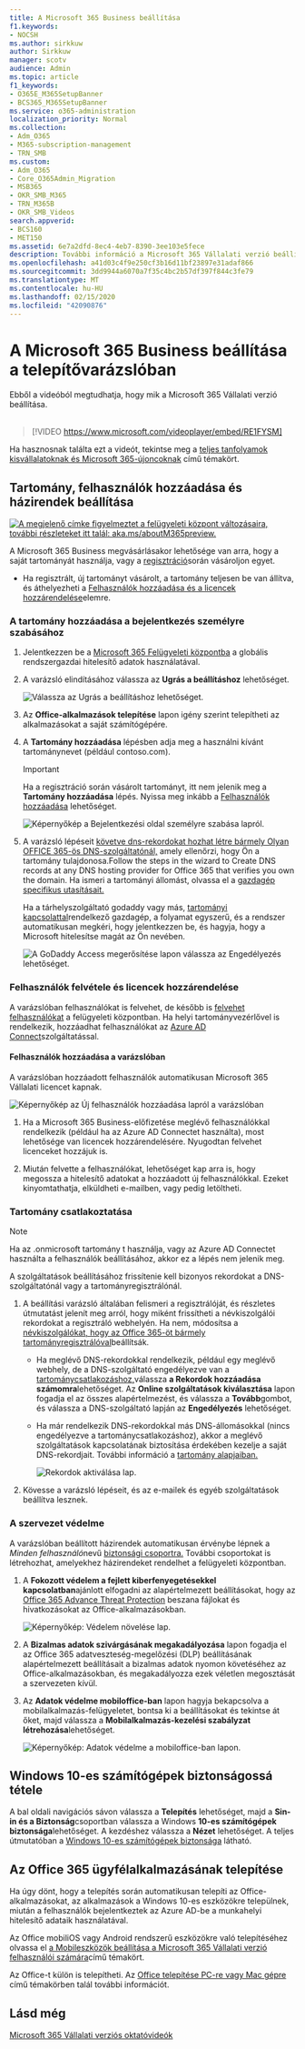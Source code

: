 ```yaml
---
title: A Microsoft 365 Business beállítása
f1.keywords:
- NOCSH
ms.author: sirkkuw
author: Sirkkuw
manager: scotv
audience: Admin
ms.topic: article
f1_keywords:
- O365E_M365SetupBanner
- BCS365_M365SetupBanner
ms.service: o365-administration
localization_priority: Normal
ms.collection:
- Adm_O365
- M365-subscription-management
- TRN_SMB
ms.custom:
- Adm_O365
- Core_O365Admin_Migration
- MSB365
- OKR_SMB_M365
- TRN_M365B
- OKR_SMB_Videos
search.appverid:
- BCS160
- MET150
ms.assetid: 6e7a2dfd-8ec4-4eb7-8390-3ee103e5fece
description: További információ a Microsoft 365 Vállalati verzió beállításáról.
ms.openlocfilehash: a41d03c4f9e250cf3b16d11bf23897e31adaf866
ms.sourcegitcommit: 3dd9944a6070a7f35c4bc2b57df397f844c3fe79
ms.translationtype: MT
ms.contentlocale: hu-HU
ms.lasthandoff: 02/15/2020
ms.locfileid: "42090876"
---
```

# <a name="set-up-microsoft-365-business-in-the-setup-wizard"></a>A Microsoft 365 Business beállítása a telepítővarázslóban

Ebből a videóból megtudhatja, hogy mik a Microsoft 365 Vállalati verzió beállítása.<br><br>

> [!VIDEO https://www.microsoft.com/videoplayer/embed/RE1FYSM] 

Ha hasznosnak találta ezt a videót, tekintse meg a [teljes tanfolyamok kisvállalatoknak és Microsoft 365-újoncoknak](https://support.office.com/article/6ab4bbcd-79cf-4000-a0bd-d42ce4d12816) című témakört.

## <a name="add-your-domain-users-and-set-up-policies"></a>Tartomány, felhasználók hozzáadása és házirendek beállítása

[![A megjelenő címke figyelmeztet a felügyeleti központ változásaira, további részleteket itt talál: aka.ms/aboutM365preview.](../media/m365admincenterchanging.png)](https://docs.microsoft.com/office365/admin/microsoft-365-admin-center-preview)

A Microsoft 365 Business megvásárlásakor lehetősége van arra, hogy a saját tartományát használja, vagy a [regisztráció](sign-up.md)során vásároljon egyet.

- Ha regisztrált, új tartományt vásárolt, a tartomány teljesen be van állítva, és áthelyezheti a [Felhasználók hozzáadása és a licencek hozzárendelése](#add-users-and-assign-licenses)elemre.

### <a name="add-your-domain-to-personalize-sign-in"></a>A tartomány hozzáadása a bejelentkezés személyre szabásához

1. Jelentkezzen be a [Microsoft 365 Felügyeleti központba](https://admin.microsoft.com) a globális rendszergazdai hitelesítő adatok használatával. 

2. A varázsló elindításához válassza az **Ugrás a beállításhoz** lehetőséget.

    ![Válassza az Ugrás a beállításhoz lehetőséget.](../media/gotosetupinadmincenter.png)

3. Az **Office-alkalmazások telepítése** lapon igény szerint telepítheti az alkalmazásokat a saját számítógépére.
    
4. A **Tartomány hozzáadása** lépésben adja meg a használni kívánt tartománynevet (például contoso.com).

    > [!IMPORTANT]
    > Ha a regisztráció során vásárolt tartományt, itt nem jelenik meg a **Tartomány hozzáadása** lépés. Nyissa meg inkább a [Felhasználók hozzáadása](#add-users-and-assign-licenses) lehetőséget.

    ![Képernyőkép a Bejelentkezési oldal személyre szabása lapról.](../media/adddomain.png)

    
4. A varázsló lépéseit [követve dns-rekordokat hozhat létre bármely Olyan OFFICE 365-ös DNS-szolgáltatónál,](https://docs.microsoft.com/office365/admin/get-help-with-domains/create-dns-records-at-any-dns-hosting-provider) amely ellenőrzi, hogy Ön a tartomány tulajdonosa.Follow the steps in the wizard to Create DNS records at any DNS hosting provider for Office 365 that verifies you own the domain. Ha ismeri a tartományi állomást, olvassa el a [gazdagép specifikus utasításait.](https://docs.microsoft.com/office365/admin/get-help-with-domains/set-up-your-domain-host-specific-instructions)

    Ha a tárhelyszolgáltató godaddy vagy más, [tartományi kapcsolattal](https://docs.microsoft.com/office365/admin/get-help-with-domains/domain-connect)rendelkező gazdagép, a folyamat egyszerű, és a rendszer automatikusan megkéri, hogy jelentkezzen be, és hagyja, hogy a Microsoft hitelesítse magát az Ön nevében.

    ![A GoDaddy Access megerősítése lapon válassza az Engedélyezés lehetőséget.](../media/godaddyauth.png)

### <a name="add-users-and-assign-licenses"></a>Felhasználók felvétele és licencek hozzárendelése

A varázslóban felhasználókat is felvehet, de később is [felvehet felhasználókat](add-users-m365b.md) a felügyeleti központban. Ha helyi tartományvezérlővel is rendelkezik, hozzáadhat felhasználókat az [Azure AD Connect](https://docs.microsoft.com/azure/active-directory/hybrid/how-to-connect-install-express)szolgáltatással.

#### <a name="add-users-in-the-wizard"></a>Felhasználók hozzáadása a varázslóban

A varázslóban hozzáadott felhasználók automatikusan Microsoft 365 Vállalati licencet kapnak.

![Képernyőkép az Új felhasználók hozzáadása lapról a varázslóban](../media/addnewuserspage.png)

1. Ha a Microsoft 365 Business-előfizetése meglévő felhasználókkal rendelkezik (például ha az Azure AD Connectet használta), most lehetősége van licencek hozzárendelésére. Nyugodtan felvehet licenceket hozzájuk is.

2. Miután felvette a felhasználókat, lehetőséget kap arra is, hogy megossza a hitelesítő adatokat a hozzáadott új felhasználókkal. Ezeket kinyomtathatja, elküldheti e-mailben, vagy pedig letöltheti.

### <a name="connect-your-domain"></a>Tartomány csatlakoztatása

> [!NOTE]
> Ha az .onmicrosoft tartomány t használja, vagy az Azure AD Connectet használta a felhasználók beállításához, akkor ez a lépés nem jelenik meg.
  
A szolgáltatások beállításához frissítenie kell bizonyos rekordokat a DNS-szolgáltatónál vagy a tartományregisztrálónál.
  
1. A beállítási varázsló általában felismeri a regisztrálóját, és részletes útmutatást jelenít meg arról, hogy miként frissítheti a névkiszolgálói rekordokat a regisztráló webhelyén. Ha nem, módosítsa a [névkiszolgálókat, hogy az Office 365-öt bármely tartományregisztrálóval](https://support.office.com/article/a8b487a9-2a45-4581-9dc4-5d28a47010a2)beállítsák. 

    - Ha meglévő DNS-rekordokkal rendelkezik, például egy meglévő webhely, de a DNS-szolgáltató engedélyezve van a [tartománycsatlakozáshoz,](https://docs.microsoft.com/office365/admin/get-help-with-domains/domain-connect)válassza **a Rekordok hozzáadása számomra**lehetőséget. Az **Online szolgáltatások kiválasztása** lapon fogadja el az összes alapértelmezést, és válassza a **Tovább**gombot, és válassza a DNS-szolgáltató lapján az **Engedélyezés** lehetőséget.
    - Ha már rendelkezik DNS-rekordokkal más DNS-állomásokkal (nincs engedélyezve a tartománycsatlakozáshoz), akkor a meglévő szolgáltatások kapcsolatának biztosítása érdekében kezelje a saját DNS-rekordjait. További információ a [tartomány alapjaiban.](https://docs.microsoft.com/office365/admin/get-help-with-domains/dns-basics)

        ![Rekordok aktiválása lap.](../media/activaterecords.png)

2. Kövesse a varázsló lépéseit, és az e-mailek és egyéb szolgáltatások beállítva lesznek.

### <a name="protect-your-organization"></a>A szervezet védelme 

A varázslóban beállított házirendek automatikusan érvénybe lépnek a *Minden felhasználó*nevű [biztonsági csoportra.](https://docs.microsoft.com/office365/admin/create-groups/compare-groups#security-groups) További csoportokat is létrehozhat, amelyekhez házirendeket rendelhet a felügyeleti központban.

1. A **Fokozott védelem a fejlett kiberfenyegetésekkel kapcsolatban**ajánlott elfogadni az alapértelmezett beállításokat, hogy az [Office 365 Advance Threat Protection](https://docs.microsoft.com/microsoft-365/security/office-365-security/office-365-atp) beszana fájlokat és hivatkozásokat az Office-alkalmazásokban.

    ![Képernyőkép: Védelem növelése lap.](../media/increasetreatprotection.png)


2. A **Bizalmas adatok szivárgásának megakadályozása** lapon fogadja el az Office 365 adatveszteség-megelőzési (DLP) beállításának alapértelmezett beállításait a bizalmas adatok nyomon követéséhez az Office-alkalmazásokban, és megakadályozza ezek véletlen megosztását a szervezeten kívül.

3. Az **Adatok védelme mobiloffice-ban** lapon hagyja bekapcsolva a mobilalkalmazás-felügyeletet, bontsa ki a beállításokat és tekintse át őket, majd válassza a **Mobilalkalmazás-kezelési szabályzat létrehozása**lehetőséget.

    ![Képernyőkép: Adatok védelme a mobiloffice-ban lapon.](../media/protectdatainmobile.png)


## <a name="secure-windows-10-pcs"></a>Windows 10-es számítógépek biztonságossá tétele

A bal oldali navigációs sávon válassza a **Telepítés** lehetőséget, majd a **Sin-in és a Biztonság**csoportban válassza a Windows **10-es számítógépek biztonsága**lehetőséget. A kezdéshez válassza a **Nézet** lehetőséget. A teljes útmutatóban a [Windows 10-es számítógépek biztonsága](secure-win-10-pcs.md) látható.

## <a name="deploy-office-365-client-apps"></a>Az Office 365 ügyfélalkalmazásának telepítése

Ha úgy dönt, hogy a telepítés során automatikusan telepíti az Office-alkalmazásokat, az alkalmazások a Windows 10-es eszközökre települnek, miután a felhasználók bejelentkeztek az Azure AD-be a munkahelyi hitelesítő adataik használatával.

Az Office mobiliOS vagy Android rendszerű eszközökre való telepítéséhez olvassa el [a Mobileszközök beállítása a Microsoft 365 Vállalati verzió felhasználói számára](set-up-mobile-devices.md)című témakört.

Az Office-t külön is telepítheti. Az [Office telepítése PC-re vagy Mac gépre](https://support.office.com/article/4414eaaf-0478-48be-9c42-23adc4716658) című témakörben talál további információt.

## <a name="see-also"></a>Lásd még

[Microsoft 365 Vállalati verziós oktatóvideók](https://support.office.com/article/6ab4bbcd-79cf-4000-a0bd-d42ce4d12816)
